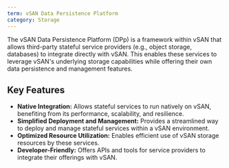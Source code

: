 ```yaml
---
term: vSAN Data Persistence Platform
category: Storage
---
```


The vSAN Data Persistence Platform (DPp) is a framework within vSAN that allows third-party stateful service providers (e.g., object storage, databases) to integrate directly with vSAN. This enables these services to leverage vSAN's underlying storage capabilities while offering their own data persistence and management features.

## Key Features

*   **Native Integration:** Allows stateful services to run natively on vSAN, benefiting from its performance, scalability, and resilience.
*   **Simplified Deployment and Management:** Provides a streamlined way to deploy and manage stateful services within a vSAN environment.
*   **Optimized Resource Utilization:** Enables efficient use of vSAN storage resources by these services.
*   **Developer-Friendly:** Offers APIs and tools for service providers to integrate their offerings with vSAN.
